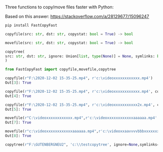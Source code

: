 Three functions to copy/move files faster with Python:

Based on this answer: https://stackoverflow.com/a/28129677/15096247

```python
pip install FastCopyFast
```

```python
copyfile(src: str, dst: str, copystat: bool = True) -> bool

movefile(src: str, dst: str, copystat: bool = True) -> bool

copytree(  
src: str, dst: str, ignore: Union[list, type(None)] = None, symlinks: bool = False  
)
```

```python
from FastCopyFast import copyfile,movefile,copytree

copyfile(r"F:\2020-12-02 15-35-25.mp4", r'c:\videoxxxxxxxxxxxx.mp4')
Out[3]: True

copyfile(r"F:\2020-12-02 15-35-25.mp4", r'c:\videoxxxxxxxxxxxx.mp4', copystat=False)
Out[4]: True

copyfile(r"F:\2020-12-02 15-35-25.mp4", r'c:\videoxxxxxxxxxxx2x.mp4', copystat=False)
Out[5]: True

movefile(r"C:\videoxxxxxxxxxxxx.mp4",r'c:\videoxxxxxxxxxxxxaaaaaa.mp4' , copystat=False)
Out[7]: True

movefile(r"c:\videoxxxxxxxxxxxxaaaaaa.mp4",r'c:\videoxxaavvvvbbbxxxxxxxxxxaaaaaa.mp4' , copystat=True)
Out[8]: True

copytree(r"F:\GUTENBERGNEU2", 'c:\\testcopytree', ignore=None,symlinks=False)
```
